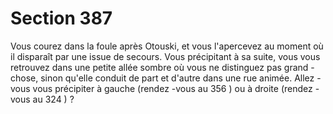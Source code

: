 # Section 387

Vous courez dans la foule après Otouski, et vous l'apercevez au moment où il disparaît
par une issue de secours. Vous précipitant à sa suite, vous vous retrouvez dans une petite
allée sombre où vous ne distinguez pas grand -chose, sinon qu'elle conduit de part et
d'autre dans une rue animée. Allez -vous vous précipiter à gauche (rendez -vous au  356 )
ou à droite (rendez -vous au  324 ) ?